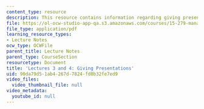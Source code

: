 ```yaml
---
content_type: resource
description: This resource contains information regarding giving presentations.
file: https://ol-ocw-studio-app-qa.s3.amazonaws.com/courses/15-279-management-communication-for-undergraduates-fall-2012/90da79d51ab4267d7824fd0b32fe7ed9_MIT15_279F12_lec03and04.pdf
file_type: application/pdf
learning_resource_types:
- Lecture Notes
ocw_type: OCWFile
parent_title: Lecture Notes
parent_type: CourseSection
resourcetype: Document
title: 'Lectures 3 and 4: Giving Presentations'
uid: 90da79d5-1ab4-267d-7824-fd0b32fe7ed9
video_files:
  video_thumbnail_file: null
video_metadata:
  youtube_id: null
---
```

